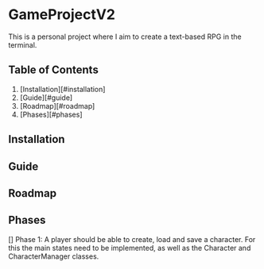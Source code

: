 # GameProjectV2
This is a personal project where I aim to create a text-based RPG in the terminal.

## Table of Contents
1. [Installation][#installation]
2. [Guide][#guide]
3. [Roadmap][#roadmap]
4. [Phases][#phases]

## Installation

## Guide

## Roadmap

## Phases
[] Phase 1: A player should be able to create, load and save a character. For this the main states need to be implemented, as well as the Character and CharacterManager classes.



